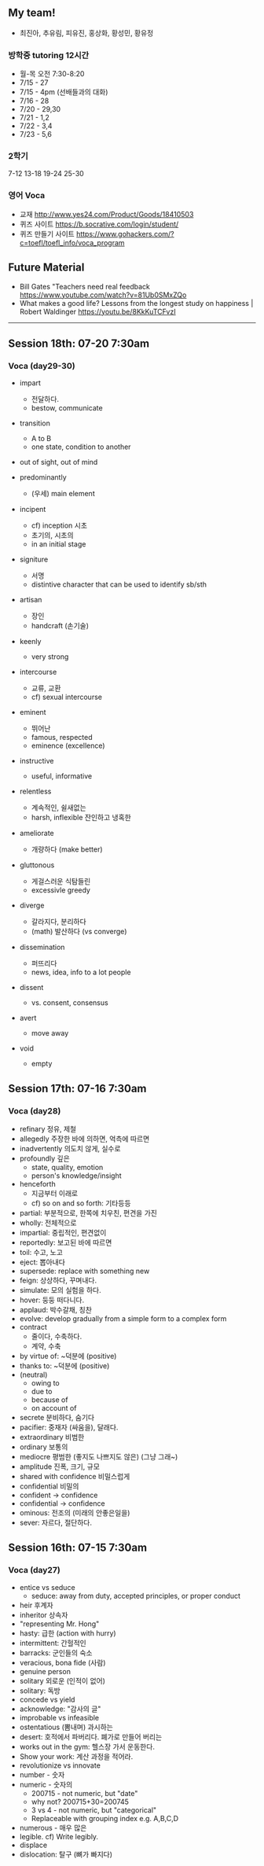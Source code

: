 ## My team!

+ 최진아, 추유림, 피유진, 홍상화, 황성민, 황유정

### 방학중 tutoring 12시간

+ 월-목 오전 7:30-8:20
+ 7/15 - 27
+ 7/15 - 4pm (선배들과의 대화)
+ 7/16 - 28
+ 7/20 - 29,30
+ 7/21 - 1,2
+ 7/22 - 3,4
+ 7/23 - 5,6

### 2학기

7-12
13-18
19-24
25-30

### 영어 Voca

+ 교재 <http://www.yes24.com/Product/Goods/18410503>
+ 퀴즈 사이트 <https://b.socrative.com/login/student/>
+ 퀴즈 만들기 사이트 <https://www.gohackers.com/?c=toefl/toefl_info/voca_program>

## Future Material

+ Bill Gates "Teachers need real feedback https://www.youtube.com/watch?v=81Ub0SMxZQo
+ What makes a good life? Lessons from the longest study on happiness | Robert Waldinger https://youtu.be/8KkKuTCFvzI

---

## Session 18th: 07-20 7:30am

### Voca (day29-30)

+ impart 
    + 전달하다.
    + bestow, communicate

+ transition
    + A to B
    + one state, condition to another

+ out of sight, out of mind

+ predominantly
    + (우세) main element

+ incipent
    + cf) inception 시초
    + 초기의, 시초의
    + in an initial stage

+ signiture
    + 서명
    + distintive character that can be used to identify sb/sth

+ artisan
    + 장인
    + handcraft (손기술)

+ keenly
    + very strong

+ intercourse
    + 교류, 교환
    + cf) sexual intercourse

+ eminent
    + 뛰어난 
    + famous, respected
    + eminence (excellence)

+ instructive
    + useful, informative

+ relentless
    + 계속적인, 쉴새없는
    + harsh, inflexible 잔인하고 냉혹한

+ ameliorate
    + 개량하다 (make better)

+ gluttonous
    + 게걸스러운 식탐들린
    + excessivle greedy

+ diverge
    + 갈라지다, 분리하다
    + (math) 발산하다 (vs converge)

+ dissemination
    + 퍼뜨리다 
    + news, idea, info to a lot people

+ dissent
    + vs. consent, consensus

+ avert
    + move away

+ void 
    + empty

## Session 17th: 07-16 7:30am

### Voca (day28)

+ refinary 정유, 제철
+ allegedly 주장한 바에 의하면, 억측에 따르면
+ inadvertently 의도치 않게, 실수로
+ profoundly 깊은
    + state, quality, emotion
    + person's knowledge/insight
+ henceforth 
    + 지금부터 이래로
    + cf) so on and so forth: 기타등등
+ partial: 부분적으로, 한쪽에 치우친, 편견을 가진
+ wholly: 전체적으로
+ impartial: 중립적인, 편견없이
+ reportedly: 보고된 바에 따르면
+ toil: 수고, 노고
+ eject: 뽑아내다
+ supersede: replace with something new
+ feign: 상상하다, 꾸며내다.
+ simulate: 모의 실험을 하다.
+ hover: 둥둥 떠다니다.
+ applaud: 박수갈채, 칭찬
+ evolve: develop gradually from a simple form to a complex form
+ contract
    + 줄이다, 수축하다.
    + 계약, 수축
+ by virtue of: ~덕분에 (positive)
+ thanks to: ~덕분에 (positive)
+ (neutral)
    + owing to
    + due to
    + because of
    + on account of
+ secrete 분비하다, 숨기다
+ pacifier: 중재자 (싸움을), 달래다.
+ extraordinary 비범한
+ ordinary 보통의
+ mediocre 평범한 (좋지도 나쁘지도 않은) (그냥 그래~)
+ amplitude 진폭, 크기, 규모
+ shared with confidence 비밀스럽게
+ confidential 비밀의
+ confident -> confidence
+ confidential -> confidence
+ ominous: 전조의 (미래의 안좋은일을)
+ sever: 자르다, 절단하다.

## Session 16th: 07-15 7:30am

### Voca (day27)

+ entice vs seduce 
    + seduce: away from duty, accepted principles, or proper conduct
+ heir 후계자
+ inheritor 상속자
+ "representing Mr. Hong"
+ hasty: 급한 (action with hurry)
+ intermittent: 간헐적인
+ barracks: 군인들의 숙소
+ veracious, bona fide (사람)
+ genuine person
+ solitary 외로운 (인적이 없어)
+ solitary: 독방
+ concede vs yield
+ acknowledge: "감사의 글"
+ improbable vs infeasible
+ ostentatious (뽐내며) 과시하는
+ desert: 호적에서 파버리다. 폐가로 만들어 버리는
+ works out in the gym: 헬스장 가서 운동한다.
+ Show your work: 계산 과정을 적어라.
+ revolutionize vs innovate
+ number - 숫자
+ numeric - 숫자의
   + 200715 - not numeric, but "date"
   + why not? 200715+30=200745
   + 3 vs 4 - not numeric, but "categorical"
   + Replaceable with grouping index e.g. A,B,C,D
+ numerous - 매우 많은  
+ legible. cf) Write legibly.
+ displace 
+ dislocation: 탈구 (뼈가 빠지다)

